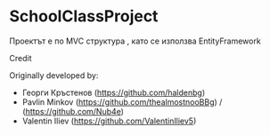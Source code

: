   # SchoolClassProject


Проектът е по MVC структура , като се използва EntityFramework

Credit

Originally developed by:

* Георги Кръстенов (https://github.com/haldenbg)
* Pavlin Minkov (https://github.com/thealmostnooBBg) / (https://github.com/Nub4e)
* Valentin Iliev (https://github.com/ValentinIliev5)

